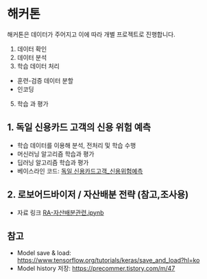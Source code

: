 # 해커톤

해커톤은 데이터가 주어지고 이에 따라 개별 프로젝트로 진행합니다.

1. 데이터 확인
2. 데이터 분석
3. 학습 데이터 처리
  - 훈련-검증 데이터 분할
  - 인코딩
5. 학습 과 평가

## 1. 독일 신용카드 고객의 신용 위험 예측
 - 학습 데이터를 이용해 분석, 전처리 및 학습 수행
 - 머신러닝 알고리즘 학습과 평가
 - 딥러닝 알고리즘 학습과 평가
 - 베이스라인 코드: [독일 신용카드고객_신용위험예측](notebooks/P_신용카드고객_신용위험예측-0.ipynb)


## 2. 로보어드바이저 / 자산배분 전략 (참고,조사용)
 - 자료 링크 [RA-자산배분관련.ipynb](notebooks/P_RA-자산배분관련.ipynb)

## 참고

 - Model save & load: https://www.tensorflow.org/tutorials/keras/save_and_load?hl=ko
 - Model history 저장: https://precommer.tistory.com/m/47

<!--
"해커톤" 시계열 데이터#1

    1. 시계열 데이터 분석
    2. 시계열 데이터 전처리
    3. 시계열 데이터 RNN 수행
       - simple rnn
       - drop out 사용
       - stacking rnn
       - bidirectonal rnn

시계열 데이터#2
    1. 주식 시계열 데이터
    2. 시계열 데이터#2
-->
